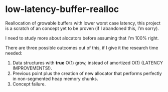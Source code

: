 # low-latency-buffer-realloc
Reallocation of growable buffers with lower worst case latency, this project is a scratch of an concept yet to be proven (if I abandoned this, I'm sorry).

I need to study more about alocators before assuming that I'm 100% right.

There are three possible outcomes out of this, if I give it the research time needed:

1. Data structures with **true** O(1) grow, instead of amortized O(1) (LATENCY IMPROVEMENTS!).
2. Previous point plus the creation of new allocator that performs perfectly in non-segmented heap memory chunks.
3. Concept failure.
